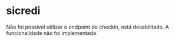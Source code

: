 # sicredi

Não foi possivel utilizar o endpoint de checkin, está desabilitado. A funcionalidade não foi implementada.
